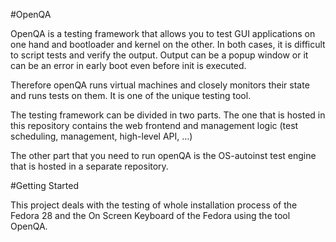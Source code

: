 #OpenQA

OpenQA is a testing framework that allows you to test GUI applications on one hand and bootloader and kernel on the other. In both cases, it is difficult to script tests and verify the output. Output can be a popup window or it can be an error in early boot even before init is executed.

Therefore openQA runs virtual machines and closely monitors their state and runs tests on them.
It is one of the unique testing tool.

The testing framework can be divided in two parts. The one that is hosted in this repository contains the web frontend and management logic (test scheduling, management, high-level API, …​)

The other part that you need to run openQA is the OS-autoinst test engine that is hosted in a separate repository.


#Getting Started 

This project deals with the testing of whole installation process of the Fedora 28 and the On Screen Keyboard of the Fedora using the tool OpenQA.


